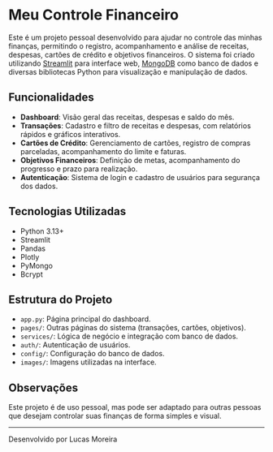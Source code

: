 # Meu Controle Financeiro

Este é um projeto pessoal desenvolvido para ajudar no controle das minhas finanças, permitindo o registro, acompanhamento e análise de receitas, despesas, cartões de crédito e objetivos financeiros. O sistema foi criado utilizando [Streamlit](https://streamlit.io/) para interface web, [MongoDB](https://www.mongodb.com/) como banco de dados e diversas bibliotecas Python para visualização e manipulação de dados.

## Funcionalidades

- **Dashboard**: Visão geral das receitas, despesas e saldo do mês.
- **Transações**: Cadastro e filtro de receitas e despesas, com relatórios rápidos e gráficos interativos.
- **Cartões de Crédito**: Gerenciamento de cartões, registro de compras parceladas, acompanhamento do limite e faturas.
- **Objetivos Financeiros**: Definição de metas, acompanhamento do progresso e prazo para realização.
- **Autenticação**: Sistema de login e cadastro de usuários para segurança dos dados.

## Tecnologias Utilizadas

- Python 3.13+
- Streamlit
- Pandas
- Plotly
- PyMongo
- Bcrypt

## Estrutura do Projeto

- `app.py`: Página principal do dashboard.
- `pages/`: Outras páginas do sistema (transações, cartões, objetivos).
- `services/`: Lógica de negócio e integração com banco de dados.
- `auth/`: Autenticação de usuários.
- `config/`: Configuração do banco de dados.
- `images/`: Imagens utilizadas na interface.

## Observações

Este projeto é de uso pessoal, mas pode ser adaptado para outras pessoas que desejam controlar suas finanças de forma simples e visual.

---

Desenvolvido por Lucas Moreira